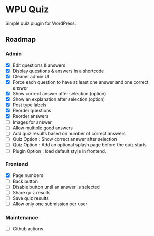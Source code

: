 # WPU Quiz

Simple quiz plugin for WordPress.

## Roadmap

### Admin
- [x] Edit questions & answers
- [x] Display questions & answers in a shortcode
- [x] Cleaner admin UI
- [x] Force each question to have at least one answer and one correct answer
- [x] Show correct answer after selection (option)
- [x] Show an explanation after selection (option)
- [x] Post type labels
- [x] Reorder questions
- [x] Reorder answers
- [ ] Images for answer
- [ ] Allow multiple good answers
- [ ] Add quiz results based on number of correct answers
- [ ] Quiz Option : Show correct answer after selection
- [ ] Quiz Option : Add an optional splash page before the quiz starts
- [ ] Plugin Option : load default style in frontend.

### Frontend
- [x] Page numbers
- [ ] Back button
- [ ] Disable button until an answer is selected
- [ ] Share quiz results
- [ ] Save quiz results
- [ ] Allow only one submission per user

### Maintenance
- [ ] Github actions


